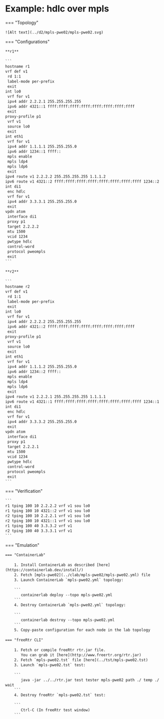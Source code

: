 # Example: hdlc over mpls

=== "Topology"

    ![Alt text](../d2/mpls-pwe02/mpls-pwe02.svg)

=== "Configurations"

    **r1**

    ```
    hostname r1
    vrf def v1
     rd 1:1
     label-mode per-prefix
     exit
    int lo0
     vrf for v1
     ipv4 addr 2.2.2.1 255.255.255.255
     ipv6 addr 4321::1 ffff:ffff:ffff:ffff:ffff:ffff:ffff:ffff
     exit
    proxy-profile p1
     vrf v1
     source lo0
     exit
    int eth1
     vrf for v1
     ipv4 addr 1.1.1.1 255.255.255.0
     ipv6 addr 1234::1 ffff::
     mpls enable
     mpls ldp4
     mpls ldp6
     exit
    ipv4 route v1 2.2.2.2 255.255.255.255 1.1.1.2
    ipv6 route v1 4321::2 ffff:ffff:ffff:ffff:ffff:ffff:ffff:ffff 1234::2
    int di1
     enc hdlc
     vrf for v1
     ipv4 addr 3.3.3.1 255.255.255.0
     exit
    vpdn atom
     interface di1
     proxy p1
     target 2.2.2.2
     mtu 1500
     vcid 1234
     pwtype hdlc
     control-word
     protocol pweompls
     exit
    ```

    **r2**

    ```
    hostname r2
    vrf def v1
     rd 1:1
     label-mode per-prefix
     exit
    int lo0
     vrf for v1
     ipv4 addr 2.2.2.2 255.255.255.255
     ipv6 addr 4321::2 ffff:ffff:ffff:ffff:ffff:ffff:ffff:ffff
     exit
    proxy-profile p1
     vrf v1
     source lo0
     exit
    int eth1
     vrf for v1
     ipv4 addr 1.1.1.2 255.255.255.0
     ipv6 addr 1234::2 ffff::
     mpls enable
     mpls ldp4
     mpls ldp6
     exit
    ipv4 route v1 2.2.2.1 255.255.255.255 1.1.1.1
    ipv6 route v1 4321::1 ffff:ffff:ffff:ffff:ffff:ffff:ffff:ffff 1234::1
    int di1
     enc hdlc
     vrf for v1
     ipv4 addr 3.3.3.2 255.255.255.0
     exit
    vpdn atom
     interface di1
     proxy p1
     target 2.2.2.1
     mtu 1500
     vcid 1234
     pwtype hdlc
     control-word
     protocol pweompls
     exit
    ```

=== "Verification"

    ```
    r1 tping 100 10 2.2.2.2 vrf v1 sou lo0
    r1 tping 100 10 4321::2 vrf v1 sou lo0
    r2 tping 100 10 2.2.2.1 vrf v1 sou lo0
    r2 tping 100 10 4321::1 vrf v1 sou lo0
    r1 tping 100 40 3.3.3.2 vrf v1
    r2 tping 100 40 3.3.3.1 vrf v1
    ```

=== "Emulation"

    === "ContainerLab"

        1. Install ContainerLab as described [here](https://containerlab.dev/install/)  
        2. Fetch [mpls-pwe02](../clab/mpls-pwe02/mpls-pwe02.yml) file  
        3. Launch ContainerLab `mpls-pwe02.yml` topology:  

        ```
           containerlab deploy --topo mpls-pwe02.yml  
        ```
        4. Destroy ContainerLab `mpls-pwe02.yml` topology:  

        ```
           containerlab destroy --topo mpls-pwe02.yml  
        ```
        5. Copy-paste configuration for each node in the lab topology

    === "freeRtr CLI"

        1. Fetch or compile freeRtr rtr.jar file.  
           You can grab it [here](http://www.freertr.org/rtr.jar)  
        2. Fetch `mpls-pwe02.tst` file [here](../tst/mpls-pwe02.tst)  
        3. Launch `mpls-pwe02.tst` test:  

        ```
           java -jar ../../rtr.jar test tester mpls-pwe02 path ./ temp ./ wait
        ```
        4. Destroy freeRtr `mpls-pwe02.tst` test:  

        ```
           Ctrl-C (In freeRtr test window)
        ```

